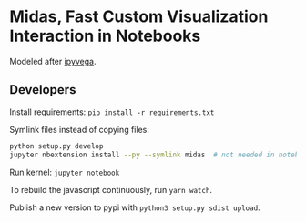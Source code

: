 # Midas, Fast Custom Visualization Interaction in Notebooks

Modeled after [ipyvega](https://github.com/vega/ipyvega).


## Developers

Install requirements: `pip install -r requirements.txt`

Symlink files instead of copying files:

```sh
python setup.py develop
jupyter nbextension install --py --symlink midas  # not needed in notebook >= 5.3
```

Run kernel: `jupyter notebook`

To rebuild the javascript continuously, run `yarn watch`.

Publish a new version to pypi with `python3 setup.py sdist upload`.
